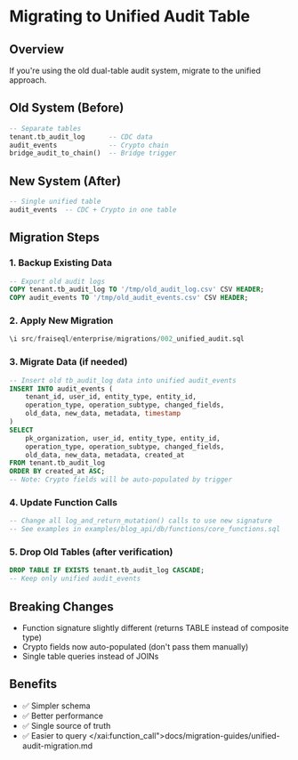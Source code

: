 # Migrating to Unified Audit Table

## Overview
If you're using the old dual-table audit system, migrate to the unified approach.

## Old System (Before)
```sql
-- Separate tables
tenant.tb_audit_log      -- CDC data
audit_events             -- Crypto chain
bridge_audit_to_chain()  -- Bridge trigger
```

## New System (After)
```sql
-- Single unified table
audit_events  -- CDC + Crypto in one table
```

## Migration Steps

### 1. Backup Existing Data
```sql
-- Export old audit logs
COPY tenant.tb_audit_log TO '/tmp/old_audit_log.csv' CSV HEADER;
COPY audit_events TO '/tmp/old_audit_events.csv' CSV HEADER;
```

### 2. Apply New Migration
```sql
\i src/fraiseql/enterprise/migrations/002_unified_audit.sql
```

### 3. Migrate Data (if needed)
```sql
-- Insert old tb_audit_log data into unified audit_events
INSERT INTO audit_events (
    tenant_id, user_id, entity_type, entity_id,
    operation_type, operation_subtype, changed_fields,
    old_data, new_data, metadata, timestamp
)
SELECT
    pk_organization, user_id, entity_type, entity_id,
    operation_type, operation_subtype, changed_fields,
    old_data, new_data, metadata, created_at
FROM tenant.tb_audit_log
ORDER BY created_at ASC;
-- Note: Crypto fields will be auto-populated by trigger
```

### 4. Update Function Calls
```sql
-- Change all log_and_return_mutation() calls to use new signature
-- See examples in examples/blog_api/db/functions/core_functions.sql
```

### 5. Drop Old Tables (after verification)
```sql
DROP TABLE IF EXISTS tenant.tb_audit_log CASCADE;
-- Keep only unified audit_events
```

## Breaking Changes
- Function signature slightly different (returns TABLE instead of composite type)
- Crypto fields now auto-populated (don't pass them manually)
- Single table queries instead of JOINs

## Benefits
- ✅ Simpler schema
- ✅ Better performance
- ✅ Single source of truth
- ✅ Easier to query</content>
</xai:function_call">docs/migration-guides/unified-audit-migration.md
